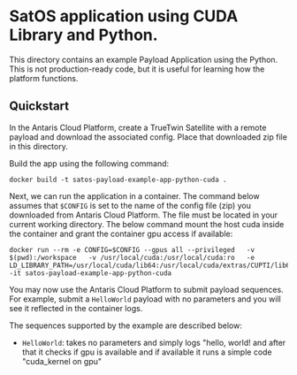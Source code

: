 # SatOS application using CUDA Library and Python.

This directory contains an example Payload Application using the Python.
This is not production-ready code, but it is useful for learning how the platform functions.

## Quickstart

In the Antaris Cloud Platform, create a TrueTwin Satellite with a remote payload and download the associated config.
Place that downloaded zip file in this directory.

Build the app using the following command:

```
docker build -t satos-payload-example-app-python-cuda .
```

Next, we can run the application in a container. The command below assumes that `$CONFIG` is set to the name of the config file (zip) you downloaded from Antaris Cloud Platform. The file must be located in your current working directory. The below command mount the host cuda inside the container and grant the container gpu access if available:

```
docker run --rm -e CONFIG=$CONFIG --gpus all --privileged   -v $(pwd):/workspace   -v /usr/local/cuda:/usr/local/cuda:ro   -e LD_LIBRARY_PATH=/usr/local/cuda/lib64:/usr/local/cuda/extras/CUPTI/lib64:$LD_LIBRARY_PATH   -it satos-payload-example-app-python-cuda
```

You may now use the Antaris Cloud Platform to submit payload sequences. For example, submit a `HelloWorld` payload with
no parameters and you will see it reflected in the container logs.

The sequences supported by the example are described below:
* `HelloWorld`: takes no parameters and simply logs "hello, world! and after that it checks if gpu is available and if available it runs a simple code "cuda_kernel on gpu"

```
